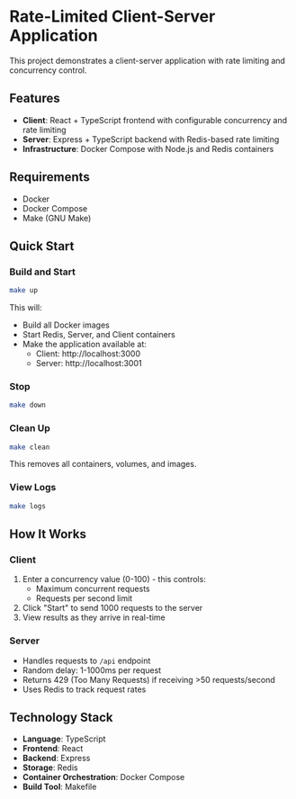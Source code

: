 # Rate-Limited Client-Server Application

This project demonstrates a client-server application with rate limiting and concurrency control.

## Features

- **Client**: React + TypeScript frontend with configurable concurrency and rate limiting
- **Server**: Express + TypeScript backend with Redis-based rate limiting
- **Infrastructure**: Docker Compose with Node.js and Redis containers

## Requirements

- Docker
- Docker Compose
- Make (GNU Make)

## Quick Start

### Build and Start

```bash
make up
```

This will:
- Build all Docker images
- Start Redis, Server, and Client containers
- Make the application available at:
  - Client: http://localhost:3000
  - Server: http://localhost:3001

### Stop

```bash
make down
```

### Clean Up

```bash
make clean
```

This removes all containers, volumes, and images.

### View Logs

```bash
make logs
```

## How It Works

### Client
1. Enter a concurrency value (0-100) - this controls:
   - Maximum concurrent requests
   - Requests per second limit
2. Click "Start" to send 1000 requests to the server
3. View results as they arrive in real-time

### Server
- Handles requests to `/api` endpoint
- Random delay: 1-1000ms per request
- Returns 429 (Too Many Requests) if receiving >50 requests/second
- Uses Redis to track request rates

## Technology Stack

- **Language**: TypeScript
- **Frontend**: React
- **Backend**: Express
- **Storage**: Redis
- **Container Orchestration**: Docker Compose
- **Build Tool**: Makefile

